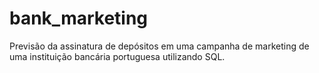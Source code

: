 # bank_marketing
Previsão da assinatura de depósitos em uma campanha de marketing de uma instituição bancária portuguesa utilizando SQL.
